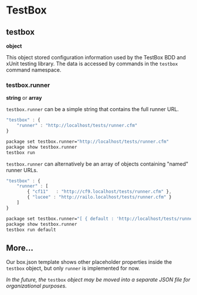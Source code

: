 # TestBox

## testbox

**object**

This object stored configuration information used by the TestBox BDD and xUnit testing library. The data is accessed by commands in the `testbox` command namespace.

### testbox.runner

**string** or **array**

`testbox.runner` can be a simple string that contains the full runner URL.

```javascript
"testbox" : {
    "runner" : "http://localhost/tests/runner.cfm"
}
```

```bash
package set testbox.runner="http://localhost/tests/runner.cfm"
package show testbox.runner
testbox run
```

`testbox.runner` can alternatively be an array of objects containing "named" runner URLs.

```javascript
"testbox" : {
    "runner" : [
        { "cf11"   : "http://cf9.localhost/tests/runner.cfm" },
        { "lucee" : "http://railo.localhost/tests/runner.cfm" }
    ]
}
```

```bash
package set testbox.runner="[ { default : 'http://localhost/tests/runner.cfm' } ]" --append
package show testbox.runner
testbox run default
```

## More...

Our box.json template shows other placeholder properties inside the `testbox` object, but only `runner` is implemented for now.

_In the future, the_ `testbox` _object may be moved into a separate JSON file for organizational purposes._

